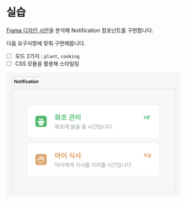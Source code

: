 # 실습

[Figma 디자인 시안](https://www.figma.com/file/wYkx9bTZxxcxcPruUYcZ3x/EXERCISES?type=design&node-id=618%3A224&mode=design&t=jsMrC7lelWoqbCLv-1)을 분석해 Notification 컴포넌트를 구현합니다.

다음 요구사항에 맞춰 구현해봅니다.

- [ ] 모드 2가지 : `plant`, `cooking`
- [ ] CSS 모듈을 활용해 스타일링

<img src="./image.png" alt width="460" />